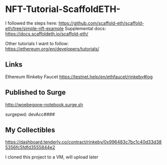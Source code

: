 # NFT-Tutorial-ScaffoldETH-
I followed the steps here: https://github.com/scaffold-eth/scaffold-eth/tree/simple-nft-example
Supplemental docs: https://docs.scaffoldeth.io/scaffold-eth/

Other tutorials I want to follow:
https://ethereum.org/en/developers/tutorials/

## Links
Ethereum Rinkeby Faucet
https://testnet.help/en/ethfaucet/rinkeby#log

## Published to Surge
http://woebegone-notebook.surge.sh

surgepwd: devAcc####

## My Collectibles
https://dashboard.tenderly.co/contract/rinkeby/0x996483c7bc1c40d33d385356fc5fdfd3555844e2

I cloned this project to a VM, will upload later
